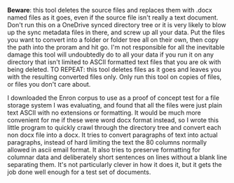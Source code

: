 <b>Beware</b>: this tool deletes the source files and replaces them with .docx named files as it goes, even if the source file isn't really a text document. Don't run this on a OneDrive synced directory tree or it
is very likely to blow up the sync metadata files in there, and screw up all your data. Put the files you want to convert into a folder or folder tree all on their own, then copy the path into the proram and hit go.
I'm not responsible for all the inevitable damage this tool will undoubtedly do to all your data if you run it on any directory that isn't limited to ASCII formatted text files that you are ok with being deleted.
TO REPEAT: this tool deletes files as it goes and leaves you with the resulting converted files only. Only run this tool on copies of files, or files you don't care about.

I downloaded the Enron corpus to use as a proof of concept test for a file storage system I was evaluating, and found that all the files were just plain text ASCII with no extensions or formatting. 
It would be much more convenient for me if these were word docx format instead, so I wrote this little program to quickly crawl through the directory tree and convert each non docx file into a docx.
It tries to convert paragraphs of text into actual paragraphs, instead of hard limiting the text the 80 columns normally allowed in ascii email format. It also tries to preserve formatting for columnar data
and deliberately short sentences on lines without a blank line separating them. It's not particularly clever in how it does it, but it gets the job done well enough for a test set of documents.
